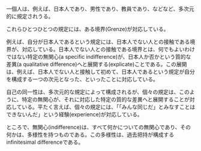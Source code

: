一個人は、例えば、日本人であり、男性であり、教員であり、などなど、多次元的に規定されうる。

これらひとつひとつの規定には、ある境界(Grenze)が対応している。

例えば、自分が日本人であるという規定には、日本人でない人との接触である境界が、対応している。日本人でない人との接触である境界とは、何でもよいわけではない特定の無関心(a specific indifference)が、日本人か否かという質的な差異(a qualitative difference)へと展開する(explicate)ことである。この展開は、例えば、日本人でない人と接触して初めて、日本人であるという規定が自分を構成する一つの次元となった、といったことに対応している。

自己の同一性は、多次元的な規定によって構成されるが、個々の規定は、このように、特定の無関心が、それに対応した特定の質的な差異へと展開することが対応している。平たく言えば、個々の規定には、「「みんな同じだ」とみなすことはできないんだ」という経験(experience)が対応している。

ところで、無関心(indifference)は、すべて何かについての無関心であり、その何かは、多様性を持つものである。この多様性は、過去把持が構成するinfinitesimal differenceである。
